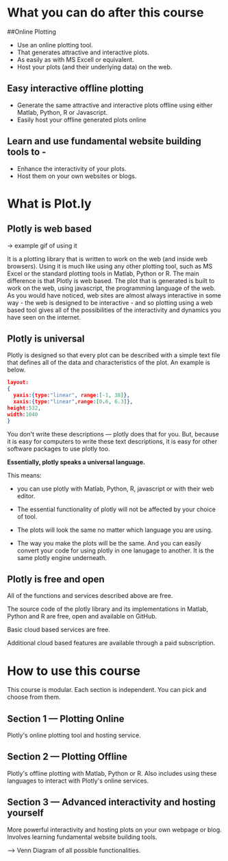 
# What you can do after this course

##Online Plotting

* Use an online plotting tool.
* That generates attractive and interactive plots.
* As easily as with MS Excell or equivalent.
* Host your plots (and their underlying data) on the web.

## Easy interactive offline plotting

* Generate the same attractive and interactive plots offline using either Matlab, Python, R or Javascript.
* Easily host your offline generated plots online


## Learn and use fundamental website building tools to -

* Enhance the interactivity of your plots.
* Host them on your own websites or blogs.


# What is Plot.ly

## Plotly is web based

-> example gif of using it

It is a plotting library that is written to work on the web (and inside web browsers). Using it is much like using any other plotting tool, such as MS Excel or the standard plotting tools in Matlab, Python or R. The main difference is that Plotly is web based. The plot that is generated is built to work on the web, using javascript, the programming language of the web. As you would have noticed, web sites are almost always interactive in some way - the web is designed to be interactive - and so plotting using a web based tool gives all of the possibilities of the interactivity and dynamics you have seen on the internet.

## Plotly is universal

Plotly is designed so that every plot can be described with a simple text file that defines all of the data and characteristics of the plot. An example is below.

```JSON
layout:
{
  yaxis:{type:"linear", range:[-1, 38]},
  xaxis:{type:"linear",range:[0.6, 6.3]},
height:532,
width:1040
}
```

You don't write these descriptions — plotly does that for you. But, because it is easy for computers to write these text descriptions, it is easy for other software packages to use plotly too. 

**Essentially, plotly speaks a universal language.**

This means: 
* you can use plotly with Matlab, Python, R, javascript or with their web editor. 

* The essential functionality of plotly will not be affected by your choice of tool. 
* The plots will look the same no matter which language you are using. 
* The way you make the plots will be the same. And you can easily convert your code for using plotly in one lanugage to another. It is the same plotly engine underneath.

## Plotly is free and open

All of the functions and services described above are free. 

The source code of the plotly library and its implementations in Matlab, Python and R are free, open and available on GitHub.

Basic cloud based services are free.

Additional cloud based features are available through a paid subscription.

# How to use this course

This course is modular. Each section is independent. You can pick and choose from them.

## Section 1 — Plotting Online

Plotly's online plotting tool and hosting service.

## Section 2 — Plotting Offline

Plotly's offline plotting with Matlab, Python or R. Also includes using these languages to interact with Plotly's online services.

## Section 3 — Advanced interactivity and hosting yourself

More powerful interactivity and hosting plots on your own webpage or blog. Involves learning fundamental website building tools.

–> Venn Diagram of all possible functionalities.

